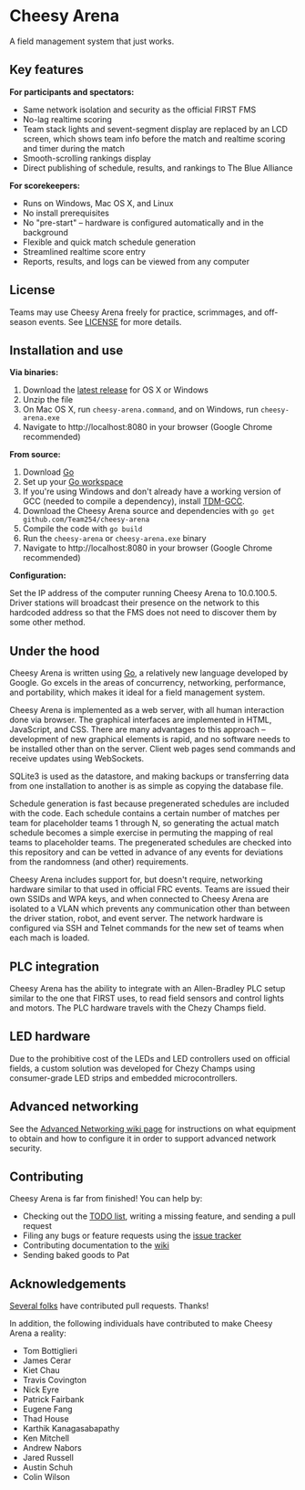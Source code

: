 Cheesy Arena
============
A field management system that just works.

## Key features
**For participants and spectators:**

* Same network isolation and security as the official FIRST FMS
* No-lag realtime scoring
* Team stack lights and sevent-segment display are replaced by an LCD screen, which shows team info before the match and realtime scoring and timer during the match
* Smooth-scrolling rankings display
* Direct publishing of schedule, results, and rankings to The Blue Alliance

**For scorekeepers:**

* Runs on Windows, Mac OS X, and Linux
* No install prerequisites
* No "pre-start" &ndash; hardware is configured automatically and in the background
* Flexible and quick match schedule generation
* Streamlined realtime score entry
* Reports, results, and logs can be viewed from any computer

## License
Teams may use Cheesy Arena freely for practice, scrimmages, and off-season events. See [LICENSE](LICENSE) for more details.

## Installation and use
**Via binaries:**

1. Download the [latest release](https://github.com/Team254/cheesy-arena/releases) for OS X or Windows
1. Unzip the file
1. On Mac OS X, run `cheesy-arena.command`, and on Windows, run `cheesy-arena.exe`
1. Navigate to http://localhost:8080 in your browser (Google Chrome recommended)

**From source:**

1. Download [Go](http://golang.org/doc/install)
1. Set up your [Go workspace](http://golang.org/doc/code.html)
1. If you're using Windows and don't already have a working version of GCC (needed to compile a dependency), install [TDM-GCC](http://tdm-gcc.tdragon.net).
1. Download the Cheesy Arena source and dependencies with `go get github.com/Team254/cheesy-arena`
1. Compile the code with `go build`
1. Run the `cheesy-arena` or `cheesy-arena.exe` binary
1. Navigate to http://localhost:8080 in your browser (Google Chrome recommended)

**Configuration:**

Set the IP address of the computer running Cheesy Arena to 10.0.100.5. Driver stations will broadcast their presence on the network to this hardcoded address so that the FMS does not need to discover them by some other method.

## Under the hood
Cheesy Arena is written using [Go](http://golang.org), a relatively new language developed by Google. Go excels in the areas of concurrency, networking, performance, and portability, which makes it ideal for a field management system.

Cheesy Arena is implemented as a web server, with all human interaction done via browser. The graphical interfaces are implemented in HTML, JavaScript, and CSS. There are many advantages to this approach &ndash; development of new graphical elements is rapid, and no software needs to be installed other than on the server. Client web pages send commands and receive updates using WebSockets.

SQLite3 is used as the datastore, and making backups or transferring data from one installation to another is as simple as copying the database file.

Schedule generation is fast because pregenerated schedules are included with the code. Each schedule contains a certain number of matches per team for placeholder teams 1 through N, so generating the actual match schedule becomes a simple exercise in permuting the mapping of real teams to placeholder teams. The pregenerated schedules are checked into this repository and can be vetted in advance of any events for deviations from the randomness (and other) requirements.

Cheesy Arena includes support for, but doesn't require, networking hardware similar to that used in official FRC events. Teams are issued their own SSIDs and WPA keys, and when connected to Cheesy Arena are isolated to a VLAN which prevents any communication other than between the driver station, robot, and event server. The network hardware is configured via SSH and Telnet commands for the new set of teams when each mach is loaded.

## PLC integration
Cheesy Arena has the ability to integrate with an Allen-Bradley PLC setup similar to the one that FIRST uses, to read field sensors and control lights and motors. The PLC hardware travels with the Chezy Champs field.

## LED hardware
Due to the prohibitive cost of the LEDs and LED controllers used on official fields, a custom solution was developed for Chezy Champs using consumer-grade LED strips and embedded microcontrollers.

## Advanced networking
See the [Advanced Networking wiki page](https://github.com/Team254/cheesy-arena/wiki/Advanced-Networking) for instructions on what equipment to obtain and how to configure it in order to support advanced network security.

## Contributing
Cheesy Arena is far from finished! You can help by:

* Checking out the [TODO list](TODO.md), writing a missing feature, and sending a pull request
* Filing any bugs or feature requests using the [issue tracker](https://github.com/Team254/cheesy-arena/issues)
* Contributing documentation to the [wiki](https://github.com/Team254/cheesy-arena/wiki)
* Sending baked goods to Pat

## Acknowledgements
[Several folks](https://github.com/Team254/cheesy-arena/graphs/contributors) have contributed pull requests. Thanks!

In addition, the following individuals have contributed to make Cheesy Arena a reality:

* Tom Bottiglieri
* James Cerar
* Kiet Chau
* Travis Covington
* Nick Eyre
* Patrick Fairbank
* Eugene Fang
* Thad House
* Karthik Kanagasabapathy
* Ken Mitchell
* Andrew Nabors
* Jared Russell
* Austin Schuh
* Colin Wilson
